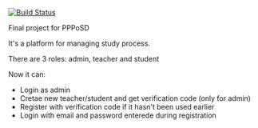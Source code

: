 [![Build Status](https://travis-ci.org/daryavasilyeva/lms.svg?branch=master)](https://travis-ci.org/daryavasilyeva/lms)

Final project for PPPoSD 

It's a platform for managing study process.

There are 3 roles: admin, teacher and student

Now it can:
  * Login as admin
  * Cretae new teacher/student and get verification code (only for admin)
  * Register with verification code if it hasn't been used earlier 
  * Login with email and password enterede during registration 
